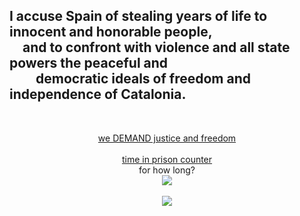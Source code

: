 <h2>I accuse Spain of stealing years of life to innocent and honorable people,<br/> and to confront with violence and all state powers the peaceful and<br/>  democratic ideals of freedom and independence of Catalonia.</h2><br/><p align="center"><a href="https://www.youtube.com/watch?v=KmafGsJHV1Y">we DEMAND justice and freedom</a><br/><br/><a href="https://www.timeanddate.com/countdown/to?iso=20171016T00&p0=31&msg=%23IN%20PRISON%20SINCE&ud=1&font=slab">time in prison counter</a><br/>for how long?<br/><img src="https://user-images.githubusercontent.com/1634027/36209513-37477056-119c-11e8-9fd2-5ba89e148e86.png" /><br/><br/><img src="https://user-images.githubusercontent.com/1634027/40917149-80019aee-6802-11e8-9ca3-214c6b21fcb4.jpg" /></p>

